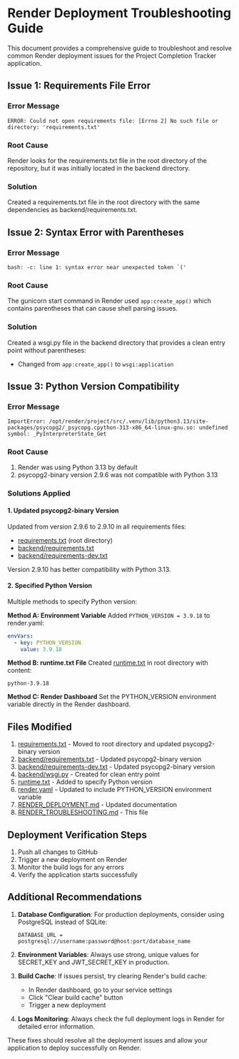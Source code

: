 # Render Deployment Troubleshooting Guide

This document provides a comprehensive guide to troubleshoot and resolve common Render deployment issues for the Project Completion Tracker application.

## Issue 1: Requirements File Error

### Error Message
```
ERROR: Could not open requirements file: [Errno 2] No such file or directory: 'requirements.txt'
```

### Root Cause
Render looks for the requirements.txt file in the root directory of the repository, but it was initially located in the backend directory.

### Solution
Created a requirements.txt file in the root directory with the same dependencies as backend/requirements.txt.

## Issue 2: Syntax Error with Parentheses

### Error Message
```
bash: -c: line 1: syntax error near unexpected token `('
```

### Root Cause
The gunicorn start command in Render used `app:create_app()` which contains parentheses that can cause shell parsing issues.

### Solution
Created a wsgi.py file in the backend directory that provides a clean entry point without parentheses:
- Changed from `app:create_app()` to `wsgi:application`

## Issue 3: Python Version Compatibility

### Error Message
```
ImportError: /opt/render/project/src/.venv/lib/python3.13/site-packages/psycopg2/_psycopg.cpython-313-x86_64-linux-gnu.so: undefined symbol: _PyInterpreterState_Get
```

### Root Cause
1. Render was using Python 3.13 by default
2. psycopg2-binary version 2.9.6 was not compatible with Python 3.13

### Solutions Applied

#### 1. Updated psycopg2-binary Version
Updated from version 2.9.6 to 2.9.10 in all requirements files:
- [requirements.txt](file:///c:/whitelist%20group%20project/requirements.txt) (root directory)
- [backend/requirements.txt](file:///c:/whitelist%20group%20project/backend/requirements.txt)
- [backend/requirements-dev.txt](file:///c:/whitelist%20group%20project/backend/requirements-dev.txt)

Version 2.9.10 has better compatibility with Python 3.13.

#### 2. Specified Python Version
Multiple methods to specify Python version:

**Method A: Environment Variable**
Added `PYTHON_VERSION = 3.9.18` to render.yaml:
```yaml
envVars:
  - key: PYTHON_VERSION
    value: 3.9.18
```

**Method B: runtime.txt File**
Created [runtime.txt](file:///c:/whitelist%20group%20project/runtime.txt) in root directory with content:
```
python-3.9.18
```

**Method C: Render Dashboard**
Set the PYTHON_VERSION environment variable directly in the Render dashboard.

## Files Modified

1. [requirements.txt](file:///c:/whitelist%20group%20project/requirements.txt) - Moved to root directory and updated psycopg2-binary version
2. [backend/requirements.txt](file:///c:/whitelist%20group%20project/backend/requirements.txt) - Updated psycopg2-binary version
3. [backend/requirements-dev.txt](file:///c:/whitelist%20group%20project/backend/requirements-dev.txt) - Updated psycopg2-binary version
4. [backend/wsgi.py](file:///c:/whitelist%20group%20project/backend/wsgi.py) - Created for clean entry point
5. [runtime.txt](file:///c:/whitelist%20group%20project/runtime.txt) - Added to specify Python version
6. [render.yaml](file:///c:/whitelist%20group%20project/render.yaml) - Updated to include PYTHON_VERSION environment variable
7. [RENDER_DEPLOYMENT.md](file:///c:/whitelist%20group%20project/RENDER_DEPLOYMENT.md) - Updated documentation
8. [RENDER_TROUBLESHOOTING.md](file:///c:/whitelist%20group%20project/RENDER_TROUBLESHOOTING.md) - This file

## Deployment Verification Steps

1. Push all changes to GitHub
2. Trigger a new deployment on Render
3. Monitor the build logs for any errors
4. Verify the application starts successfully

## Additional Recommendations

1. **Database Configuration**: For production deployments, consider using PostgreSQL instead of SQLite:
   ```
   DATABASE_URL = postgresql://username:password@host:port/database_name
   ```

2. **Environment Variables**: Always use strong, unique values for SECRET_KEY and JWT_SECRET_KEY in production.

3. **Build Cache**: If issues persist, try clearing Render's build cache:
   - In Render dashboard, go to your service settings
   - Click "Clear build cache" button
   - Trigger a new deployment

4. **Logs Monitoring**: Always check the full deployment logs in Render for detailed error information.

These fixes should resolve all the deployment issues and allow your application to deploy successfully on Render.